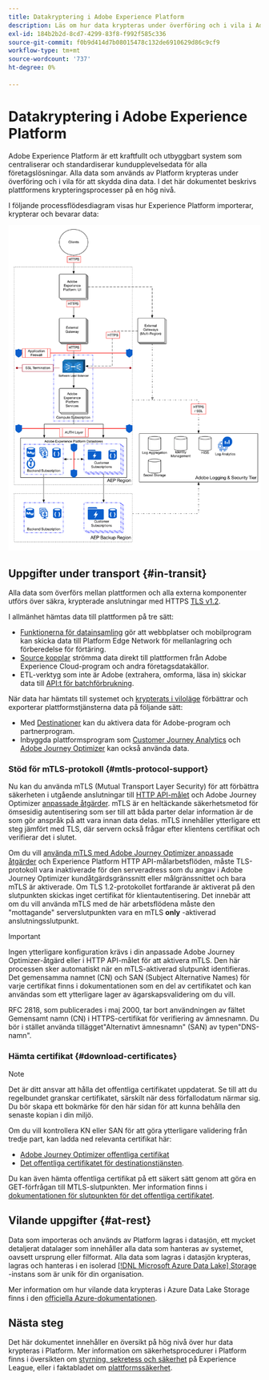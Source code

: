 ```yaml
---
title: Datakryptering i Adobe Experience Platform
description: Läs om hur data krypteras under överföring och i vila i Adobe Experience Platform.
exl-id: 184b2b2d-8cd7-4299-83f8-f992f585c336
source-git-commit: f0b9d414d7b08015478c132de6910629d86c9cf9
workflow-type: tm+mt
source-wordcount: '737'
ht-degree: 0%

---
```


# Datakryptering i Adobe Experience Platform

Adobe Experience Platform är ett kraftfullt och utbyggbart system som centraliserar och standardiserar kundupplevelsedata för alla företagslösningar. Alla data som används av Platform krypteras under överföring och i vila för att skydda dina data. I det här dokumentet beskrivs plattformens krypteringsprocesser på en hög nivå.

I följande processflödesdiagram visas hur Experience Platform importerar, krypterar och bevarar data:

![Ett diagram som illustrerar hur data importeras, krypteras och bevaras av Experience Platform.](../images/governance-privacy-security/encryption/flow.png)

## Uppgifter under transport {#in-transit}

Alla data som överförs mellan plattformen och alla externa komponenter utförs över säkra, krypterade anslutningar med HTTPS [TLS v1.2](https://datatracker.ietf.org/doc/html/rfc5246).

I allmänhet hämtas data till plattformen på tre sätt:

- [Funktionerna för datainsamling](../../collection/home.md) gör att webbplatser och mobilprogram kan skicka data till Platform Edge Network för mellanlagring och förberedelse för förtäring.
- [Source kopplar](../../sources/home.md) strömma data direkt till plattformen från Adobe Experience Cloud-program och andra företagsdatakällor.
- ETL-verktyg som inte är Adobe (extrahera, omforma, läsa in) skickar data till [API:t för batchförbrukning](../../ingestion/batch-ingestion/overview.md).

När data har hämtats till systemet och [krypterats i viloläge](#at-rest) förbättrar och exporterar plattformstjänsterna data på följande sätt:

- Med [Destinationer](../../destinations/home.md) kan du aktivera data för Adobe-program och partnerprogram.
- Inbyggda plattformsprogram som [Customer Journey Analytics](https://experienceleague.adobe.com/docs/analytics-platform/using/cja-overview/cja-overview.html) och [Adobe Journey Optimizer](https://experienceleague.adobe.com/en/docs/journey-optimizer/using/ajo-home) kan också använda data.

### Stöd för mTLS-protokoll {#mtls-protocol-support}

Nu kan du använda mTLS (Mutual Transport Layer Security) för att förbättra säkerheten i utgående anslutningar till [HTTP API-målet](../../destinations/catalog/streaming/http-destination.md) och Adobe Journey Optimizer [anpassade åtgärder](https://experienceleague.adobe.com/en/docs/journey-optimizer/using/orchestrate-journeys/about-journey-building/using-custom-actions). mTLS är en heltäckande säkerhetsmetod för ömsesidig autentisering som ser till att båda parter delar information är de som gör anspråk på att vara innan data delas. mTLS innehåller ytterligare ett steg jämfört med TLS, där servern också frågar efter klientens certifikat och verifierar det i slutet.

Om du vill [använda mTLS med Adobe Journey Optimizer anpassade åtgärder](https://experienceleague.adobe.com/en/docs/journey-optimizer/using/configuration/configure-journeys/action-journeys/about-custom-action-configuration) och Experience Platform HTTP API-målarbetsflöden, måste TLS-protokoll vara inaktiverade för den serveradress som du angav i Adobe Journey Optimizer kundåtgärdsgränssnitt eller målgränssnittet och bara mTLS är aktiverade. Om TLS 1.2-protokollet fortfarande är aktiverat på den slutpunkten skickas inget certifikat för klientautentisering. Det innebär att om du vill använda mTLS med de här arbetsflödena måste den &quot;mottagande&quot; serverslutpunkten vara en mTLS **only** -aktiverad anslutningsslutpunkt.

>[!IMPORTANT]
>
>Ingen ytterligare konfiguration krävs i din anpassade Adobe Journey Optimizer-åtgärd eller i HTTP API-målet för att aktivera mTLS. Den här processen sker automatiskt när en mTLS-aktiverad slutpunkt identifieras. Det gemensamma namnet (CN) och SAN (Subject Alternative Names) för varje certifikat finns i dokumentationen som en del av certifikatet och kan användas som ett ytterligare lager av ägarskapsvalidering om du vill.
>
>RFC 2818, som publicerades i maj 2000, tar bort användningen av fältet Gemensamt namn (CN) i HTTPS-certifikat för verifiering av ämnesnamn. Du bör i stället använda tillägget&quot;Alternativt ämnesnamn&quot; (SAN) av typen&quot;DNS-namn&quot;.

### Hämta certifikat {#download-certificates}

>[!NOTE]
>
>Det är ditt ansvar att hålla det offentliga certifikatet uppdaterat. Se till att du regelbundet granskar certifikatet, särskilt när dess förfallodatum närmar sig. Du bör skapa ett bokmärke för den här sidan för att kunna behålla den senaste kopian i din miljö.

Om du vill kontrollera KN eller SAN för att göra ytterligare validering från tredje part, kan ladda ned relevanta certifikat här:

- [Adobe Journey Optimizer offentliga certifikat](../images/governance-privacy-security/encryption/AJO-public-certificate.pem)
- [Det offentliga certifikatet för destinationstjänsten](../images/governance-privacy-security/encryption/destinations-public-cert.pem).

Du kan även hämta offentliga certifikat på ett säkert sätt genom att göra en GET-förfrågan till MTLS-slutpunkten. Mer information finns i [dokumentationen för slutpunkten för det offentliga certifikatet](../../data-governance/mtls-api/public-certificate-endpoint.md).

## Vilande uppgifter {#at-rest}

Data som importeras och används av Platform lagras i datasjön, ett mycket detaljerat datalager som innehåller alla data som hanteras av systemet, oavsett ursprung eller filformat. Alla data som lagras i datasjön krypteras, lagras och hanteras i en isolerad [[!DNL Microsoft Azure Data Lake] Storage](https://docs.microsoft.com/en-us/azure/storage/blobs/data-lake-storage-introduction) -instans som är unik för din organisation.

Mer information om hur vilande data krypteras i Azure Data Lake Storage finns i den [officiella Azure-dokumentationen](https://learn.microsoft.com/en-us/azure/storage/common/storage-service-encryption).

## Nästa steg

Det här dokumentet innehåller en översikt på hög nivå över hur data krypteras i Platform. Mer information om säkerhetsprocedurer i Platform finns i översikten om [styrning, sekretess och säkerhet](./overview.md) på Experience League, eller i faktabladet om [plattformssäkerhet](https://www.adobe.com/content/dam/cc/en/security/pdfs/AEP_SecurityOverview.pdf).
